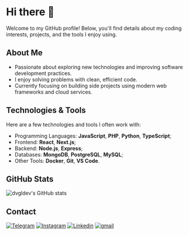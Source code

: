 # Hi there 👋

Welcome to my GitHub profile! Below, you'll find details about my coding interests, projects, and the tools I enjoy using.

## About Me
- Passionate about exploring new technologies and improving software development practices.
- I enjoy solving problems with clean, efficient code.
- Currently focusing on building side projects using modern web frameworks and cloud services.

## Technologies & Tools
Here are a few technologies and tools I often work with:
- Programming Languages: **JavaScript**, **PHP**, **Python**, **TypeScript**;
- Frontend: **React**, **Next.js**;
- Backend: **Node.js**, **Express**;
- Databases: **MongoDB**, **PostgreSQL**, **MySQL**;
- Other Tools: **Docker**, **Git**, **VS Code**.

## GitHub Stats
![dvgldev's GitHub stats](https://github-readme-stats.vercel.app/api?username=dvgldev&show_icons=true&theme=dark)

## Contact
<a href="https://t.me/kd_dvgl"><img src="https://i.imgur.com/v59jpQU.png" alt="Telegram"/></a> <a href="https://www.instagram.com/kd.dvgl/"><img src="https://i.imgur.com/3FyTjF2.png" alt="Instagram"/></a> <a href="https://www.linkedin.com/in/dvgldev/"><img src="https://i.imgur.com/iFvwrgd.png" alt="Linkedin"/></a> <a href="mailto:kd.dvgl@gmail.com"><img src="https://i.imgur.com/a8MAq6J.png" alt="gmail"/></a>
